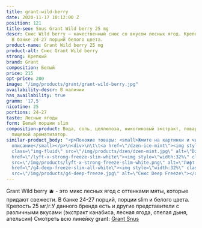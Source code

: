 ```yaml
---
title: grant-wild-berry
date: 2020-11-17 10:12:00 Z
position: 121
title-seo: Snus Grant Wild berry 25 mg
descr: Снюс Wild berry — качественный снюс со вкусом лесных ягод. Крепость 25 мг никотина.
  В банке 24-27 порций белого цвета.
product-name: Grant Wild berry 25 mg
product-alt: Снюс Grant Wild berry
strong: Крепкий
brand: Grant
composition: Белый
price: 215
opt-price: 200
image: "/img/products/grant/grant-wild-berry.jpg"
availability-descr: В наличии
has_availability: true
gramm: '17,5'
nicotine: 25
portions: 24-27
taste: Лесные ягоды
form: Белый порции slim
composition-product: Вода, соль, целлюлоза, никотиновый экстракт, поваренная сода,
  пищевой ароматизатор.
similar-product_body: "<p>Похожие товары: <small>Жмите на картинки и читайте полное
  описание</small></p>\n<div>\n\t\t<a href=\"/dzen-ice-mint\"><img style=\"width:32%\"
  class=\"img-fluid\" src=\"/img/products/dzen/dzen-mint.jpg\" alt=\"Dzen Ice Mint\"></a>\n\t\t<a
  href=\"/lyft-x-strong-freeze-slim-white\"><img style=\"width:32%\" class=\"img-fluid\"
  src=\"/img/products/lyft-x-strong-freeze-slim-white.png\" alt=\"Лифт фриз\"></a>\n<a
  href=\"/g4-deep-freeze-slim-all-white\"><img style=\"width:32%\" class=\"img-fluid\"
  src=\"/img/products/g4-deep-freeze.jpg\" alt=\"Снюс Deep Freeze\"></a>\n</div>"
---
```


Grant Wild berry 🫐 - это микс лесных ягод с оттенками мяты, которые придают свежести. В банке 24-27 порций, порции slim и белого цвета. Крепость 25 мг/г.У данного бренда есть и другие представители c различными вкусами (экстракт канабиса, лесная ягода, спелая дыня, апельсин) Смотреть всю линейку grant: <a href="/grant-snus">Grant Snus</a>